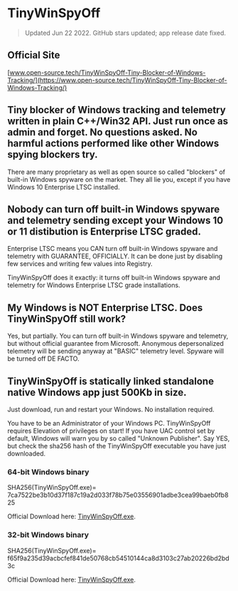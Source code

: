 # TinyWinSpyOff

> Updated Jun 22 2022. GitHub stars updated; app release date fixed.

## Official Site

[www.open-source.tech/TinyWinSpyOff-Tiny-Blocker-of-Windows-Tracking/](https://www.open-source.tech/TinyWinSpyOff-Tiny-Blocker-of-Windows-Tracking/)

## Tiny blocker of Windows tracking and telemetry written in plain C++/Win32 API. Just run once as admin and forget. No questions asked. No harmful actions performed like other Windows spying blockers try.

There are many proprietary as well as open source so called "blockers" of built-in Windows spyware on the market.
They all lie you, except if you have Windows 10 Enterprise LTSC installed.

## Nobody can turn off built-in Windows spyware and telemetry sending except your Windows 10 or 11 distibution is Enterprise LTSC graded.

Enterprise LTSC means you CAN turn off built-in Windows spyware and telemetry with GUARANTEE, OFFICIALLY.
It can be done just by disabling few services and writing few values into Registry.

TinyWinSpyOff does it exactly: it turns off built-in Windows spyware and telemetry for Windows Enterprise LTSC grade installations.

## My Windows is NOT Enterprise LTSC. Does TinyWinSpyOff still work?

Yes, but partially. You can turn off built-in Windows spyware and telemetry, but without official guarantee from Microsoft.
Anonymous depersonalized telemetry will be sending anyway at "BASIC" telemetry level.
Spyware will be turned off DE FACTO.

## TinyWinSpyOff is statically linked standalone native Windows app just 500Kb in size.

Just download, run and restart your Windows. No installation required.

You have to be an Administrator of your Windows PC.
TinyWinSpyOff requires Elevation of privileges on start! If you have UAC control set by default,
Windows will warn you by so called "Unknown Publisher".
Say YES, but check the sha256 hash of the TinyWinSpyOff executable you have just downloaded.

### 64-bit Windows binary

SHA256(TinyWinSpyOff.exe)= 7ca7522be3b10d37f187c19a2d033f78b75e03556901adbe3cea99baeb0fb825

Official Download here: [TinyWinSpyOff.exe](https://filedn.com/llBp1EbMQML0Hdv9A9SVo6b/TinyWinSpyOff.exe).

### 32-bit Windows binary

SHA256(TinyWinSpyOff.exe)= f65f9a235d39acbcfef841de50768cb54510144ca8d3103c27ab20226bd2bd3c

Official Download here: [TinyWinSpyOff.exe](https://filedn.com/llBp1EbMQML0Hdv9A9SVo6b/32bit/TinyWinSpyOff.exe).
